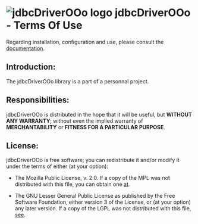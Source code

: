 # ![jdbcDriverOOo logo](https://prrvchr.github.io/jdbcDriverOOo/img/jdbcDriverOOo.png) jdbcDriverOOo - Terms Of Use

Regarding installation, configuration and use, please consult the [documentation](https://prrvchr.github.io/jdbcDriverOOo/).

## Introduction:

The jdbcDriverOOo library is a part of a personnal project.

## Responsibilities:

jdbcDriverOOo is distributed in the hope that it will be useful, but **WITHOUT ANY WARRANTY**; without even the implied warranty of **MERCHANTABILITY** or **FITNESS FOR A PARTICULAR PURPOSE**.

## License:

jdbcDriverOOo is free software; you can redistribute it and/or modify it under the terms of either (at your option):

- The Mozilla Public License, v. 2.0. If a copy of the MPL was not distributed with this file, you can obtain one [at](http://mozilla.org/MPL/2.0/).

- The GNU Lesser General Public License as published by the Free Software Foundation, either version 3 of the License, or (at your option) any later version. If a copy of the LGPL was not distributed with this file, [see](http://www.gnu.org/licenses/).
